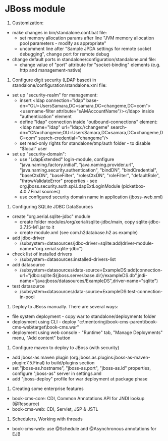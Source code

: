 JBoss module
============

1. Customization:
 * make changes in bin/standalone.conf.bat file:
    * set memory allocation params after line "JVM memory allocation pool parameters - modify as appropriate"
    * uncomment line after "Sample JPDA settings for remote socket debugging", change port for remote debug
 * change default ports in standalone/configuration/standalone.xml file:
    * change value of "port" attribute for "socket-binding" elements (e.g. http and management-native)
1. Configure digit security (LDAP based) in standalone/configuration/standalone.xml file:
 * set up "security-realm" for management:
    * insert &lt;ldap connection="ldap" base-dn="OU=UsersSamara,DC=samara,DC=changeme,DC=com">&lt;username-filter attribute="sAMAccountName"/>&lt;/ldap> inside "authentication" element
    * define "ldap" connection inside "outbound-connections" element: &lt;ldap name="ldap" url="ldap://changeme" search-dn="CN=changeme,OU=UsersSamara,DC=samara,DC=changeme,DC=com" search-credential="changeme"/>
    * set read-only rights for standalone/tmp/auth folder - to disable "$local"	user
 * set up "security-domain":
    * use "LdapExtended" login-module, configure "java.naming.factory.initial", "java.naming.provider.url", "java.naming.security.authentication", "bindDN", "bindCredential", "baseCtxDN", "baseFilter", "rolesCtxDN", "roleFilter", "defaultRole", "throwValidateError" properties - see org.jboss.security.auth.spi.LdapExtLoginModule (picketbox-4.0.7.Final sources)
    * use configured security domain name in application (jboss-web.xml)
1. Configuring SQLite JDBC DataSources
 * create "org.xerial.sqlite-jdbc" module
    * create folder modules/org/xerial/sqlite-jdbc/main, copy sqlite-jdbc-3.7.15-M1.jar to it
    * create module.xml (see com.h2database.h2 as example)
 * add jdbc-driver
    * /subsystem=datasources/jdbc-driver=sqlite:add(driver-module-name="org.xerial.sqlite-jdbc")
 * check list of installed drivers
    * /subsystem=datasources:installed-drivers-list
 * add datasource
    * /subsystem=datasources/data-source=ExampleDS:add(connection-url="jdbc:sqlite:${jboss.server.base.dir}/exampleDS.db",jndi-name="java:jboss/datasources/ExampleDS",driver-name="sqlite")
 * test datasource
    * /subsystem=datasources/data-source=ExampleDS:test-connection-in-pool
1. Deploy to JBoss manually. There are several ways:
 * file system deployment - copy war to standalone/deployments folder
 * deployment using CLI - deploy "c:\mentoring\book-cms-parent\book-cms-web\target\book-cms.war"
 * deployment using web console - "Runtime" tab, "Manage Deployments" menu, "Add content" button
1. Configure maven to deploy to JBoss (with security)
 * add jboss-as maven plugin (org.jboss.as.plugins:jboss-as-maven-plugin:7.5.Final) to build/plugins section
 * set "jboss-as.hostname", "jboss-as.port", "jboss-as.id" properties, configure "jboss-as" server in settings.xml
 * add "jboss-deploy" profile for war deployment at package phase
1. Creating some enterprise features
 * book-cms-core: CDI, Common Annotations API for JNDI lookup (@Resource)
 * book-cms-web: CDI, Servlet, JSP & JSTL
1. Schedulers, Working with threads
 * book-cms-web: use @Schedule and @Asynchronous annotations for EJB
 